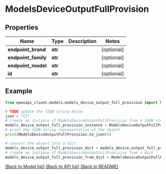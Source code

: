 # ModelsDeviceOutputFullProvision


## Properties

Name | Type | Description | Notes
------------ | ------------- | ------------- | -------------
**endpoint_brand** | **str** |  | [optional] 
**endpoint_family** | **str** |  | [optional] 
**endpoint_model** | **str** |  | [optional] 
**id** | **str** |  | [optional] 

## Example

```python
from openapi_client.models.models_device_output_full_provision import ModelsDeviceOutputFullProvision

# TODO update the JSON string below
json = "{}"
# create an instance of ModelsDeviceOutputFullProvision from a JSON string
models_device_output_full_provision_instance = ModelsDeviceOutputFullProvision.from_json(json)
# print the JSON string representation of the object
print(ModelsDeviceOutputFullProvision.to_json())

# convert the object into a dict
models_device_output_full_provision_dict = models_device_output_full_provision_instance.to_dict()
# create an instance of ModelsDeviceOutputFullProvision from a dict
models_device_output_full_provision_from_dict = ModelsDeviceOutputFullProvision.from_dict(models_device_output_full_provision_dict)
```
[[Back to Model list]](../README.md#documentation-for-models) [[Back to API list]](../README.md#documentation-for-api-endpoints) [[Back to README]](../README.md)


